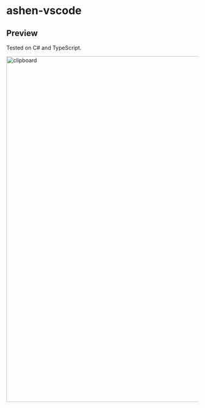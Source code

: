 # ashen-vscode

## Preview

Tested on C# and TypeScript.

<img width="1550" height="907" alt="clipboard" src="https://github.com/user-attachments/assets/cb0fdb3b-6c20-47a5-b143-6ac1faf56b74" />

